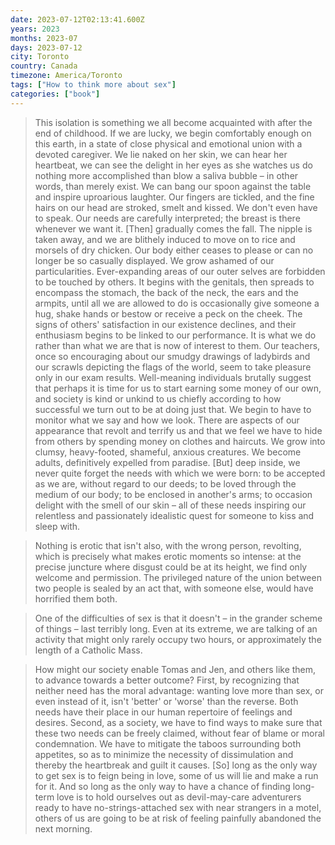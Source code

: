 ```yaml
---
date: 2023-07-12T02:13:41.600Z
years: 2023
months: 2023-07
days: 2023-07-12
city: Toronto
country: Canada
timezone: America/Toronto
tags: ["How to think more about sex"]
categories: ["book"]
---
```

> This isolation is something we all become acquainted with after the end of childhood. If we are lucky, we begin comfortably enough on this earth, in a state of close physical and emotional union with a devoted caregiver. We lie naked on her skin, we can hear her heartbeat, we can see the delight in her eyes as she watches us do nothing more accomplished than blow a saliva bubble – in other words, than merely exist. We can bang our spoon against the table and inspire uproarious laughter. Our fingers are tickled, and the fine hairs on our head are stroked, smelt and kissed. We don't even have to speak. Our needs are carefully interpreted; the breast is there whenever we want it. [Then] gradually comes the fall. The nipple is taken away, and we are blithely induced to move on to rice and morsels of dry chicken. Our body either ceases to please or can no longer be so casually displayed. We grow ashamed of our particularities. Ever-expanding areas of our outer selves are forbidden to be touched by others. It begins with the genitals, then spreads to encompass the stomach, the back of the neck, the ears and the armpits, until all we are allowed to do is occasionally give someone a hug, shake hands or bestow or receive a peck on the cheek. The signs of others' satisfaction in our existence declines, and their enthusiasm begins to be linked to our performance. It is what we do rather than what we are that is now of interest to them. Our teachers, once so encouraging about our smudgy drawings of ladybirds and our scrawls depicting the flags of the world, seem to take pleasure only in our exam results. Well-meaning individuals brutally suggest that perhaps it is time for us to start earning some money of our own, and society is kind or unkind to us chiefly according to how successful we turn out to be at doing just that. We begin to have to monitor what we say and how we look. There are aspects of our appearance that revolt and terrify us and that we feel we have to hide from others by spending money on clothes and haircuts. We grow into clumsy, heavy-footed, shameful, anxious creatures. We become adults, definitively expelled from paradise. [But] deep inside, we never quite forget the needs with which we were born: to be accepted as we are, without regard to our deeds; to be loved through the medium of our body; to be enclosed in another's arms; to occasion delight with the smell of our skin – all of these needs inspiring our relentless and passionately idealistic quest for someone to kiss and sleep with.

> Nothing is erotic that isn't also, with the wrong person, revolting, which is precisely what makes erotic moments so intense: at the precise juncture where disgust could be at its height, we find only welcome and permission. The privileged nature of the union between two people is sealed by an act that, with someone else, would have horrified them both.

> One of the difficulties of sex is that it doesn't – in the grander scheme of things – last terribly long. Even at its extreme, we are talking of an activity that might only rarely occupy two hours, or approximately the length of a Catholic Mass.

> How might our society enable Tomas and Jen, and others like them, to advance towards a better outcome? First, by recognizing that neither need has the moral advantage: wanting love more than sex, or even instead of it, isn't 'better' or 'worse' than the reverse. Both needs have their place in our human repertoire of feelings and desires. Second, as a society, we have to find ways to make sure that these two needs can be freely claimed, without fear of blame or moral condemnation. We have to mitigate the taboos surrounding both appetites, so as to minimize the necessity of dissimulation and thereby the heartbreak and guilt it causes. [So] long as the only way to get sex is to feign being in love, some of us will lie and make a run for it. And so long as the only way to have a chance of finding long-term love is to hold ourselves out as devil-may-care adventurers ready to have no-strings-attached sex with near strangers in a motel, others of us are going to be at risk of feeling painfully abandoned the next morning.
